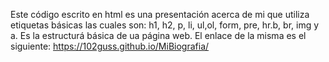 Este código escrito en html es una presentación acerca de mi que utiliza etiquetas básicas las cuales son: h1, h2, p, li, ul,ol, form, pre, hr.b, br, img y a.
Es la estructurá básica de ua página web. El enlace de la misma es el siguiente: https://102guss.github.io/MiBiografia/

